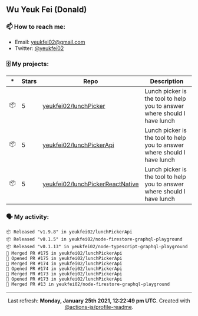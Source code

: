 ## Wu Yeuk Fei (Donald)

### 📫 How to reach me:

- Email: [yeukfei02@gmail.com](yeukfei02@gmail.com)
- Twitter: [@yeukfei02](https://twitter.com/yeukfei02)

### 🗄 My projects:

|*|Stars|Repo|Description|
|---|---|---|---|
| 📦 | 5 | [yeukfei02/lunchPicker](https://github.com/yeukfei02/lunchPicker) | Lunch picker is the tool to help you to answer where should I have lunch |
| 📦 | 5 | [yeukfei02/lunchPickerApi](https://github.com/yeukfei02/lunchPickerApi) | Lunch picker is the tool to help you to answer where should I have lunch |
| 📦 | 5 | [yeukfei02/lunchPickerReactNative](https://github.com/yeukfei02/lunchPickerReactNative) | Lunch picker is the tool to help you to answer where should I have lunch |

### 🗣 My activity:

```
📦 Released "v1.9.8" in yeukfei02/lunchPickerApi
📦 Released "v0.1.5" in yeukfei02/node-firestore-graphql-playground
📦 Released "v0.1.13" in yeukfei02/node-typescript-graphql-playground
🎉 Merged PR #175 in yeukfei02/lunchPickerApi
💪 Opened PR #175 in yeukfei02/lunchPickerApi
🎉 Merged PR #174 in yeukfei02/lunchPickerApi
💪 Opened PR #174 in yeukfei02/lunchPickerApi
🎉 Merged PR #173 in yeukfei02/lunchPickerApi
💪 Opened PR #173 in yeukfei02/lunchPickerApi
🎉 Merged PR #13 in yeukfei02/node-firestore-graphql-playground
```

<!-- <img src="https://github-readme-stats.vercel.app/api?username=yeukfei02&show_icons=true&count_private=true&theme=radical" />

<img src="https://github-readme-stats.vercel.app/api/top-langs/?username=yeukfei02&theme=radical" /> -->

---

<p align="center">Last refresh: <b>Monday, January 25th 2021, 12:22:49 pm UTC</b>. Created with <a href=https://github.com/marketplace/actions/profile-readme>@actions-js/profile-readme</a>.</p>
